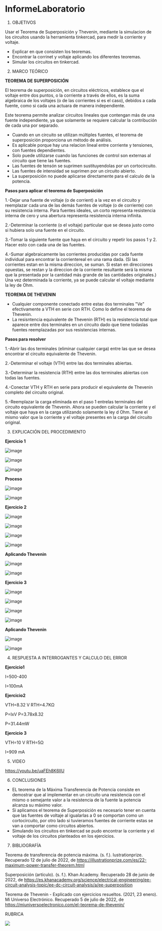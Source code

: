 # InformeLaboratorio


1. OBJETIVOS

Usar el Teorema de Superposición y Thevenin, mediante la simulacion de los circuitos usando la herramienta tinkercad, para medir la corriente y voltaje.

* Explicar en que consisten los teoremas.
* Encontrar la corrinet y voltaje aplicando los diferentes teoremas.
* Simular los circuitos en tinkercad.


2. MARCO TEÓRICO 

**TEOREMA DE SUPERPOSICIÓN**

El teorema de superposición, en circuitos eléctricos, establece que el voltaje entre dos puntos, o la corriente a través de ellos, es la suma algebraica de los voltajes (o de las corrientes si es el caso), debidos a cada fuente, como si cada una actuara de manera independiente.

Este teorema permite analizar circuitos lineales que contengan más de una fuente independiente, ya que solamente se requiere calcular la contribución de cada una por separado.

* Cuando en un circuito se utilizan múltiples fuentes, el teorema de superposición proporciona un método de análisis.
* Es aplicable porque hay una relacion lineal entre corriente y tensiones, con fuentes dependientes.
* Solo puede utilizarse cuando las funciones de control son externas al circuito que tiene las fuentes.
* Las fuentes de tensón se suprimen sustituyendolas por un cortocircuito.
* Las fuentes de intensidad se suprimen por un circuito abierto.
* La superposición no puede aplicarse directamente para el calculo de la potencia.

**Pasos para aplicar el teorema de Superposición**

1.-Dejar una fuente de voltaje (o de corrient) a la vez en el circuito y reemplazar cada una de las demás fuentes de voltaje (o de corriente) con su resistencia interna. Para fuentes ideales, un corto representa resistencia interna de cero y una abertura representa resistencia interna infinita.

2.-Determinar la corriente (o el voltaje) particular que se desea justo como si hubiera solo una fuente en el circuito.

3.-Tomar la siguiente fuente que haya en el circuito y repetir los pasos 1 y 2. Hacer esto con cada una de las fuentes.

4.-Sumar algebraicamente las corrientes producidas por cada fuente individual para encontrar la corrientereal en una rama dada. (Si las corrientes estan en la misma direccion, se suman. Si estan en direcciones opuestas, se restan y la direccion de la corriente resultante será la misma que la presentada por la cantidad más grande de las cantidades originales.) Una vez determinada la corriente, ya se puede calcular el voltaje mediante la ley de Ohm.

**TEOREMA DE THEVENIN**

* Cualquier componente conectado entre estas dos terminales "Ve" efectivamente a VTH en serie con RTH. Como lo define el teorema de Thevenin.
* La resisntencia equivalente de Thevenin (RTH) es la resistencia total que aparece entre dos terminales en un circuito dado que tiene todaslas fuentes reemplazadas por sus resistencias internas.

**Pasos para resolver**

1.-Abrir las dos terminales (eliminar cualquier carga) entre las que se desea encontrar el circuito equivalente de Thevenin.

2.-Determinar el voltaje (VTH) entre las dos terminales abiertas.

3.-Determinar la resistencia (RTH) entre las dos terminales abiertas con todas las fuentes.

4.-Conectar VTH y RTH en serie para producir el equivalente de Thevenin completo del circuito original.

5.-Reemplazar la carga eliminada en el paso 1 entrelas terminales del circuito equivalente de Thevenin. Ahora se pueden calcular la corriente y el voltaje que haya en la carga utilizando solamente la ley d Ohm. Tiene el mismo valor que la corriente y el voltaje presentes en la carga del circuito original.


3. EXPLICACIÓN DEL PROCEDIMIENTO

**Ejercicio 1**

![image](https://user-images.githubusercontent.com/105570939/184242133-d6398aee-6005-4267-863f-ef3b207e4db4.png)

![image](https://user-images.githubusercontent.com/105570939/184246885-44105b0a-bb5c-4ee6-a6bf-1ea2b097960b.png)

![image](https://user-images.githubusercontent.com/105570939/184248008-b7700da5-fbcc-420e-88e0-1b560427b7ca.png)

**Proceso**

![image](https://user-images.githubusercontent.com/105570939/184247678-fd79dabe-6e39-4d2b-995b-e9bf64738fc9.png)

![image](https://user-images.githubusercontent.com/105570939/184247834-de963f61-c4a0-46dc-8d11-b4fcf028e58c.png)

**Ejercicio 2**

![image](https://user-images.githubusercontent.com/105570939/184248268-214b6689-b430-4e0d-bd8e-30edcdcc7d32.png)

![image](https://user-images.githubusercontent.com/105570939/184270821-305efce1-c4e6-4883-88f0-0ef4ec093e51.png)

![image](https://user-images.githubusercontent.com/105570939/184270945-41a216b6-26a8-46a9-9aee-5e7c4c3e75cd.png)

![image](https://user-images.githubusercontent.com/105570939/184271021-71fc6e1d-9528-4a44-b7ca-6f0d94f23bc8.png)

**Aplicando Thevenin**

![image](https://user-images.githubusercontent.com/105570939/184271621-cd78e03f-8531-4a32-b5f5-32d386aba3df.png)

![image](https://user-images.githubusercontent.com/105570939/184272108-c5afee45-6942-45fb-b51c-4eedf9de193a.png)

**Ejercicio 3**

![image](https://user-images.githubusercontent.com/105570939/184780971-c3a93d79-3b64-4361-aada-29c5171b670a.png)

![image](https://user-images.githubusercontent.com/105570939/184273687-352ab176-3f90-4f80-93ee-99efc3e7a135.png)

![image](https://user-images.githubusercontent.com/105570939/184273853-cbd1ba10-2900-437b-93b4-8533e64df643.png)

![image](https://user-images.githubusercontent.com/105570939/184274314-0efec8ce-e96c-4be8-bc41-a1f28ced076e.png)


**Aplicando Thevenin**

![image](https://user-images.githubusercontent.com/105570939/184272533-0837050f-ecee-4605-8bc6-80980d507ddc.png)

![image](https://user-images.githubusercontent.com/105570939/184272554-89663db4-d80e-44e4-90cf-179be7348e24.png)

4. RESPUESTA A INTERROGANTES Y CALCULO DEL ERROR

**Ejercicio1**

I=500-400     

I=100mA

**Ejercicio2**

VTH=8.32 V           RTH=4.7KΩ

P=IxV     P=3.78x8.32    

P=31.44mW

**Ejercicio 3**

VTH=10 V           RTH=5Ω

I=909 mA

5. VIDEO

https://youtu.be/uaFEh8K6IIU

6. CONCLUSIONES

* EL teorema de la Máxima Transferencia de Potencia consiste en demostrar que al implementar en un circuito una resistencia con el mismo o semejante valor a la resistencia de la fuente la potencia alcanza su máximo valor.
* Si aplicamos el teorema de Superposición es necesario tener en cuenta que las fuentes de voltaje al igualarlas a 0 se comportan como un cortocircuito, por otro lado si tuvieramos fuentes de corriente estas se van a comportar como circuitos abiertos.
* Simulando los circuitos en tinkercad se pudo encontrar la corriente y el voltaje de los circuitos planteados en los ejercicios.


7. BIBLIOGRAFÍA

Teorema de transferencia de potencia máxima. (s. f.). Iustrationprize. Recuperado 12 de julio de 2022, de https://illustrationprize.com/es/22-maximum-power-transfer-theorem.html

Superposición (artículo). (s. f.). Khan Academy. Recuperado 28 de junio de 2022, de https://es.khanacademy.org/science/electrical-engineering/ee-circuit-analysis-topic/ee-dc-circuit-analysis/a/ee-superposition

Teorema de Thevenin - Explicado con ejercicios resueltos. (2021, 23 enero). Mi Universo Electrónico. Recuperado 5 de julio de 2022, de https://miuniversoelectronico.com/el-teorema-de-thevenin/

RUBRICA

![](https://github.com/doalulema/InformeLaboratorio/blob/main/Laboratorio.png)

